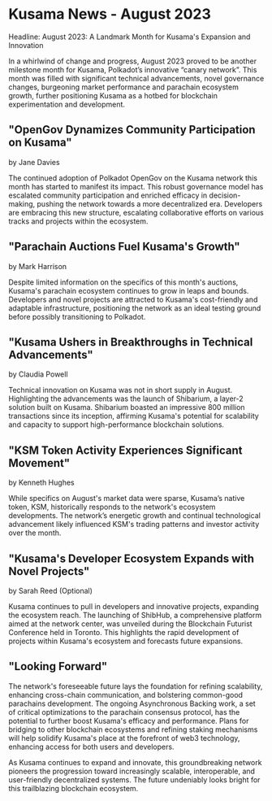 # Kusama News - August 2023

Headline: August 2023: A Landmark Month for Kusama's Expansion and Innovation

In a whirlwind of change and progress, August 2023 proved to be another milestone month for Kusama, Polkadot’s innovative “canary network”. This month was filled with significant technical advancements, novel governance changes, burgeoning market performance and parachain ecosystem growth, further positioning Kusama as a hotbed for blockchain experimentation and development.

## "OpenGov Dynamizes Community Participation on Kusama"
by Jane Davies

The continued adoption of Polkadot OpenGov on the Kusama network this month has started to manifest its impact. This robust governance model has escalated community participation and enriched efficacy in decision-making, pushing the network towards a more decentralized era. Developers are embracing this new structure, escalating collaborative efforts on various tracks and projects within the ecosystem.

## "Parachain Auctions Fuel Kusama's Growth"
by Mark Harrison

Despite limited information on the specifics of this month's auctions, Kusama's parachain ecosystem continues to grow in leaps and bounds. Developers and novel projects are attracted to Kusama's cost-friendly and adaptable infrastructure, positioning the network as an ideal testing ground before possibly transitioning to Polkadot.

## "Kusama Ushers in Breakthroughs in Technical Advancements"
by Claudia Powell

Technical innovation on Kusama was not in short supply in August. Highlighting the advancements was the launch of Shibarium, a layer-2 solution built on Kusama. Shibarium boasted an impressive 800 million transactions since its inception, affirming Kusama's potential for scalability and capacity to support high-performance blockchain solutions.

## "KSM Token Activity Experiences Significant Movement"
by Kenneth Hughes

While specifics on August's market data were sparse, Kusama’s native token, KSM, historically responds to the network's ecosystem developments. The network’s energetic growth and continual technological advancement likely influenced KSM's trading patterns and investor activity over the month.

## "Kusama's Developer Ecosystem Expands with Novel Projects"
by Sarah Reed (Optional)

Kusama continues to pull in developers and innovative projects, expanding the ecosystem reach. The launching of ShibHub, a comprehensive platform aimed at the network center, was unveiled during the Blockchain Futurist Conference held in Toronto. This highlights the rapid development of projects within Kusama's ecosystem and forecasts future expansions. 

## "Looking Forward"

The network's foreseeable future lays the foundation for refining scalability, enhancing cross-chain communication, and bolstering common-good parachains development. The ongoing Asynchronous Backing work, a set of critical optimizations to the parachain consensus protocol, has the potential to further boost Kusama's efficacy and performance. Plans for bridging to other blockchain ecosystems and refining staking mechanisms will help solidify Kusama's place at the forefront of web3 technology, enhancing access for both users and developers.

As Kusama continues to expand and innovate, this groundbreaking network pioneers the progression toward increasingly scalable, interoperable, and user-friendly decentralized systems. The future undeniably looks bright for this trailblazing blockchain ecosystem.